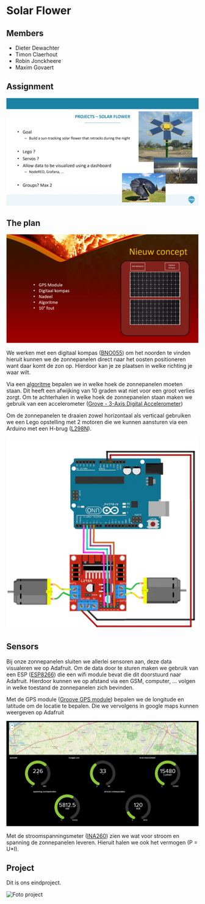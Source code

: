# Solar Flower

## Members

* Dieter Dewachter
* Timon Claerhout
* Robin Jonckheere
* Maxim Govaert

## Assignment

![Snippet of the Powerpoint presentation.](./img/opdracht_ppt.PNG)

## The plan

![Concept](./img/Concept.PNG)

We werken met een digitaal kompas ([BNO055](./img/kompas.PNG)) om het noorden te vinden hieruit kunnen we de zonnepanelen direct naar het oosten positioneren want daar komt de zon op. Hierdoor kan je ze plaatsen in welke richting je waar wilt.

Via een [algoritme](algoritme_positie_zon.ino) bepalen we in welke hoek de zonnepanelen moeten staan.
Dit heeft een afwijking van 10 graden wat niet voor een groot verlies zorgt.
Om te achterhalen in welke hoek de zonnepanelen staan maken we gebruik van een accelerometer ([Grove - 3-Axis Digital Accelerometer](./img/Accelerometer.PNG))

Om de zonnepanelen te draaien zowel horizontaal als verticaal gebruiken we een Lego opstelling met 2 motoren die we kunnen aansturen via een Arduino met een H-brug ([L298N](./img/H-brug.PNG)).

![Aansluiting H-brug](./img/Aansluiting-H-brug.PNG)

## Sensors

Bij onze zonnepanelen sluiten we allerlei sensoren aan, deze data visualeren we op Adafruit.
Om de data door te sturen maken we gebruik van een ESP ([ESP8266](./img/ESP.PNG)) die een wifi module bevat die dit doorstuurd naar Adafruit.
Hierdoor kunnen we op afstand via een GSM, computer, ... volgen in welke toestand de zonnepanelen zich bevinden.

Met de GPS module ([Groove GPS module](./img/GPS)) bepalen we de longitude en latitude om de locatie te bepalen. Die we vervolgens in google maps kunnen weergeven op Adafruit

![Foto Adafruit dashboard](./img/adafruit_dashboard.png)

Met de stroomspanningsmeter ([INA260](./img/Meter.PNG)) zien we wat voor stroom en spanning de zonnepanelen leveren. Hieruit halen we ook het vermogen (P = U*I).

## Project

Dit is ons eindproject.

![Foto project]()

